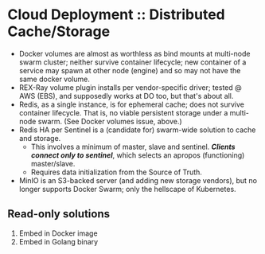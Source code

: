 # Cloud Deployment :: Distributed Cache/Storage 

- Docker volumes are almost as worthless as bind mounts at multi-node swarm cluster; neither survive container lifecycle; new container of a service may spawn at other node (engine) and so may not have the same docker volume.
- REX-Ray volume plugin installs per vendor-specific driver; tested @ AWS (EBS), and supposedly works at DO too, but that's about all.
- Redis, as a single instance, is for ephemeral cache; does not survive container lifecycle. That is, no viable persistent storage under a multi-node swarm. (See Docker volumes issue, above.)
- Redis HA per Sentinel is a (candidate for) swarm-wide solution to cache and storage.
    - This involves a minimum of master, slave and sentinel. ___Clients connect only to sentinel___, which selects an apropos (functioning) master/slave.
    - Requires data initialization from the Source of Truth.
- MinIO is an S3-backed server (and adding new storage vendors), but no longer supports Docker Swarm; only the hellscape of Kubernetes.

## Read-only solutions 

1. Embed in Docker image 
1. Embed in Golang binary



### &nbsp;
<!-- 

# Markdown Cheatsheet

[Markdown Cheatsheet](https://github.com/adam-p/markdown-here/wiki/Markdown-Cheatsheet "Wiki @ GitHub")


# Link @ (HTML | MD)

([HTML](___.md "___"))   


# Bookmark

- Reference
[Foo](#foo)

- Target
<a name="foo"></a>

-->

